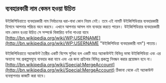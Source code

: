 ## ব্যবহারকারী  নাম কেমন হওয়া উচিত

উইকিপিডিয়াতে ব্যবহারকারী নাম নির্বাচনের ধরা-বাধা কোন নিয়ম নেই। তবে এই নামটি উইকিপিডিয়ার ব্যবহারকারী হিসাবে আপনার পরিচয় বহন করবে। এখানে আপনার আসল নাম ব্যবহার করতে পারেন। উইকিপিডিয়ার ব্যবহারকারী নাম কেমন হওয়া উচিত সে সম্পর্কে বিস্তারিত বর্ণনা পাওয়া যাবে [http://bn.wikipedia.org/wiki/WP:USERNAME](http://bn.wikipedia.org/wiki/WP:USERNAME "উইকিপিডিয়া ব্যবহারকারী নাম")  পাতায়।

উইকিপিডিয়াতে অ্যাকাউন্ট তৈরীর একটি বিশেষ সুবিধা হল একটি মাত্র অ্যাকাউন্টই বিভিন্ন ভাষা উইকিপিডিয়া এবং এর অন্যান্য সহ প্রকল্পসমূহে ব্যবহার করা যাবে এবং এর জন্য প্রতিবার বিভিন্ন প্রকল্পে নিবন্ধন করার প্রয়োজন হবে না। [http://bn.wikipedia.org/wiki/Special:MergeAccount](http://bn.wikipedia.org/wiki/Special:MergeAccount) ঠিকানা থেকে এই অ্যাকাউন্ট ব্যবস্থাপনার কাজটি করা যাবে।

